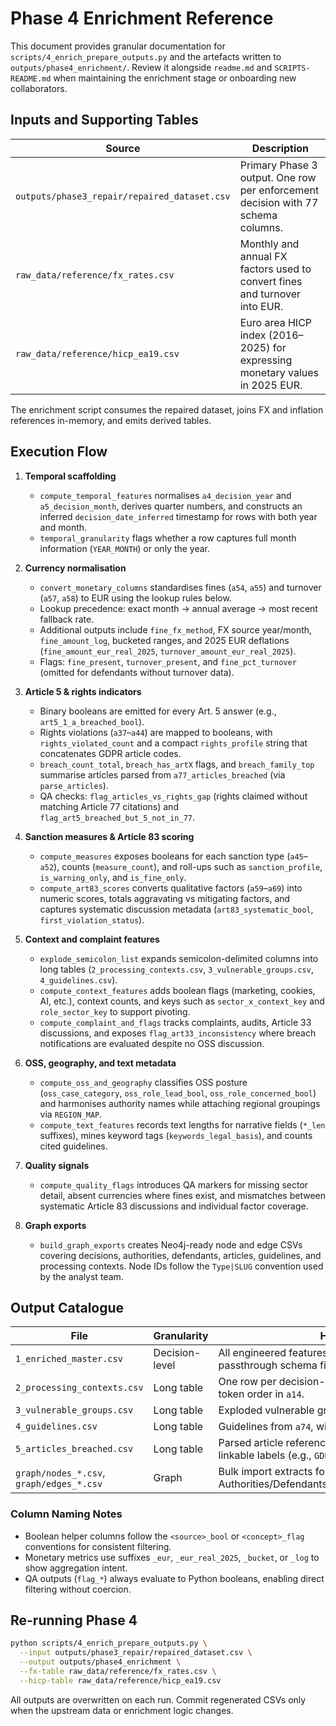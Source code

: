 # Phase 4 Enrichment Reference

This document provides granular documentation for `scripts/4_enrich_prepare_outputs.py` and the artefacts written to
`outputs/phase4_enrichment/`. Review it alongside `readme.md` and `SCRIPTS-README.md` when maintaining the enrichment
stage or onboarding new collaborators.

## Inputs and Supporting Tables

| Source | Description |
| --- | --- |
| `outputs/phase3_repair/repaired_dataset.csv` | Primary Phase 3 output. One row per enforcement decision with 77 schema columns. |
| `raw_data/reference/fx_rates.csv` | Monthly and annual FX factors used to convert fines and turnover into EUR. |
| `raw_data/reference/hicp_ea19.csv` | Euro area HICP index (2016–2025) for expressing monetary values in 2025 EUR. |

The enrichment script consumes the repaired dataset, joins FX and inflation references in-memory, and emits derived tables.

## Execution Flow

1. **Temporal scaffolding**
   - `compute_temporal_features` normalises `a4_decision_year` and `a5_decision_month`, derives quarter numbers, and
     constructs an inferred `decision_date_inferred` timestamp for rows with both year and month.
   - `temporal_granularity` flags whether a row captures full month information (`YEAR_MONTH`) or only the year.

2. **Currency normalisation**
   - `convert_monetary_columns` standardises fines (`a54`, `a55`) and turnover (`a57`, `a58`) to EUR using the lookup rules below.
   - Lookup precedence: exact month → annual average → most recent fallback rate.
   - Additional outputs include `fine_fx_method`, FX source year/month, `fine_amount_log`, bucketed ranges, and 2025 EUR
     deflations (`fine_amount_eur_real_2025`, `turnover_amount_eur_real_2025`).
   - Flags: `fine_present`, `turnover_present`, and `fine_pct_turnover` (omitted for defendants without turnover data).

3. **Article 5 & rights indicators**
   - Binary booleans are emitted for every Art. 5 answer (e.g., `art5_1_a_breached_bool`).
   - Rights violations (`a37`–`a44`) are mapped to booleans, with `rights_violated_count` and a compact
     `rights_profile` string that concatenates GDPR article codes.
   - `breach_count_total`, `breach_has_artX` flags, and `breach_family_top` summarise articles parsed from
     `a77_articles_breached` (via `parse_articles`).
   - QA checks: `flag_articles_vs_rights_gap` (rights claimed without matching Article 77 citations) and
     `flag_art5_breached_but_5_not_in_77`.

4. **Sanction measures & Article 83 scoring**
   - `compute_measures` exposes booleans for each sanction type (`a45`–`a52`), counts (`measure_count`), and roll-ups such as
     `sanction_profile`, `is_warning_only`, and `is_fine_only`.
   - `compute_art83_scores` converts qualitative factors (`a59`–`a69`) into numeric scores, totals aggravating vs mitigating
     factors, and captures systematic discussion metadata (`art83_systematic_bool`, `first_violation_status`).

5. **Context and complaint features**
   - `explode_semicolon_list` expands semicolon-delimited columns into long tables (`2_processing_contexts.csv`,
     `3_vulnerable_groups.csv`, `4_guidelines.csv`).
   - `compute_context_features` adds boolean flags (marketing, cookies, AI, etc.), context counts, and keys such as
     `sector_x_context_key` and `role_sector_key` to support pivoting.
   - `compute_complaint_and_flags` tracks complaints, audits, Article 33 discussions, and exposes
     `flag_art33_inconsistency` where breach notifications are evaluated despite no OSS discussion.

6. **OSS, geography, and text metadata**
   - `compute_oss_and_geography` classifies OSS posture (`oss_case_category`, `oss_role_lead_bool`, `oss_role_concerned_bool`)
     and harmonises authority names while attaching regional groupings via `REGION_MAP`.
   - `compute_text_features` records text lengths for narrative fields (`*_len` suffixes), mines keyword tags
     (`keywords_legal_basis`), and counts cited guidelines.

7. **Quality signals**
   - `compute_quality_flags` introduces QA markers for missing sector detail, absent currencies where fines exist, and
     mismatches between systematic Article 83 discussions and individual factor coverage.

8. **Graph exports**
   - `build_graph_exports` creates Neo4j-ready node and edge CSVs covering decisions, authorities, defendants, articles,
     guidelines, and processing contexts. Node IDs follow the `Type|SLUG` convention used by the analyst team.

## Output Catalogue

| File | Granularity | Highlights |
| --- | --- | --- |
| `1_enriched_master.csv` | Decision-level | All engineered features described above plus passthrough schema fields. |
| `2_processing_contexts.csv` | Long table | One row per decision-context pair, retaining the token order in `a14`. |
| `3_vulnerable_groups.csv` | Long table | Exploded vulnerable group annotations from `a29`. |
| `4_guidelines.csv` | Long table | Guidelines from `a74`, with positional ordering. |
| `5_articles_breached.csv` | Long table | Parsed article references, numeric identifiers, and linkable labels (e.g., `GDPR_5`). |
| `graph/nodes_*.csv`, `graph/edges_*.csv` | Graph | Bulk import extracts for Neo4j (Decisions ↔ Authorities/Defendants/Articles/Guidelines/Contexts). |

### Column Naming Notes

- Boolean helper columns follow the `<source>_bool` or `<concept>_flag` conventions for consistent filtering.
- Monetary metrics use suffixes `_eur`, `_eur_real_2025`, `_bucket`, or `_log` to show aggregation intent.
- QA outputs (`flag_*`) always evaluate to Python booleans, enabling direct filtering without coercion.

## Re-running Phase 4

```bash
python scripts/4_enrich_prepare_outputs.py \
  --input outputs/phase3_repair/repaired_dataset.csv \
  --output outputs/phase4_enrichment \
  --fx-table raw_data/reference/fx_rates.csv \
  --hicp-table raw_data/reference/hicp_ea19.csv
```

All outputs are overwritten on each run. Commit regenerated CSVs only when the upstream data or enrichment logic changes.
